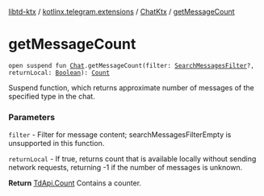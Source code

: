 [libtd-ktx](../../index.md) / [kotlinx.telegram.extensions](../index.md) / [ChatKtx](index.md) / [getMessageCount](./get-message-count.md)

# getMessageCount

`open suspend fun `[`Chat`](https://tdlibx.github.io/td/docs/org/drinkless/td/libcore/telegram/TdApi/Chat.html)`.getMessageCount(filter: `[`SearchMessagesFilter`](https://tdlibx.github.io/td/docs/org/drinkless/td/libcore/telegram/TdApi/SearchMessagesFilter.html)`?, returnLocal: `[`Boolean`](https://kotlinlang.org/api/latest/jvm/stdlib/kotlin/-boolean/index.html)`): `[`Count`](https://tdlibx.github.io/td/docs/org/drinkless/td/libcore/telegram/TdApi/Count.html)

Suspend function, which returns approximate number of messages of the specified type in the
chat.

### Parameters

`filter` - Filter for message content; searchMessagesFilterEmpty is unsupported in this
function.

`returnLocal` - If true, returns count that is available locally without sending network
requests, returning -1 if the number of messages is unknown.

**Return**
[TdApi.Count](https://tdlibx.github.io/td/docs/org/drinkless/td/libcore/telegram/TdApi/Count.html) Contains a counter.

